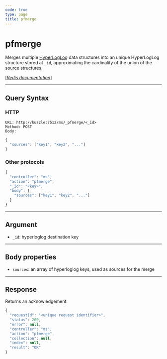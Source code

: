 ```yaml
---
code: true
type: page
title: pfmerge
---
```


# pfmerge



Merges multiple [HyperLogLog](https://en.wikipedia.org/wiki/HyperLogLog) data structures into an unique HyperLogLog structure stored at `_id`, approximating the cardinality of the union of the source structures.

[[_Redis documentation_]](https://redis.io/commands/pfmerge)

---

## Query Syntax

### HTTP

```http
URL: http://kuzzle:7512/ms/_pfmerge/<_id>
Method: POST
Body:
```

```js
{
  "sources": ["key1", "key2", "..."]
}
```

### Other protocols

```js
{
  "controller": "ms",
  "action": "pfmerge",
  "_id": "<key>",
  "body": {
    "sources": ["key1", "key2", "..."]
  }
}
```

---

## Argument

- `_id`: hyperloglog destination key

---

## Body properties

- `sources`: an array of hyperloglog keys, used as sources for the merge

---

## Response

Returns an acknowledgement.

```javascript
{
  "requestId": "<unique request identifier>",
  "status": 200,
  "error": null,
  "controller": "ms",
  "action": "pfmerge",
  "collection": null,
  "index": null,
  "result": "OK"
}
```
